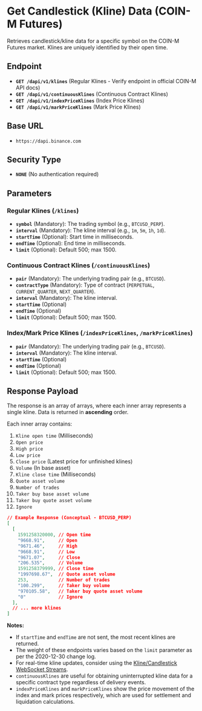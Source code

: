 # Get Candlestick (Kline) Data (COIN-M Futures)

Retrieves candlestick/kline data for a specific symbol on the COIN-M Futures market. Klines are uniquely identified by their open time.

## Endpoint

*   **`GET /dapi/v1/klines`** (Regular Klines - Verify endpoint in official COIN-M API docs)
*   **`GET /dapi/v1/continuousKlines`** (Continuous Contract Klines)
*   **`GET /dapi/v1/indexPriceKlines`** (Index Price Klines)
*   **`GET /dapi/v1/markPriceKlines`** (Mark Price Klines)

## Base URL

*   `https://dapi.binance.com`

## Security Type

*   **`NONE`** (No authentication required)

## Parameters

### Regular Klines (`/klines`)

*   **`symbol`** (Mandatory): The trading symbol (e.g., `BTCUSD_PERP`).
*   **`interval`** (Mandatory): The kline interval (e.g., `1m`, `5m`, `1h`, `1d`).
*   **`startTime`** (Optional): Start time in milliseconds.
*   **`endTime`** (Optional): End time in milliseconds.
*   **`limit`** (Optional): Default 500; max 1500.

### Continuous Contract Klines (`/continuousKlines`)

*   **`pair`** (Mandatory): The underlying trading pair (e.g., `BTCUSD`).
*   **`contractType`** (Mandatory): Type of contract (`PERPETUAL`, `CURRENT_QUARTER`, `NEXT_QUARTER`).
*   **`interval`** (Mandatory): The kline interval.
*   **`startTime`** (Optional)
*   **`endTime`** (Optional)
*   **`limit`** (Optional): Default 500; max 1500.

### Index/Mark Price Klines (`/indexPriceKlines`, `/markPriceKlines`)

*   **`pair`** (Mandatory): The underlying trading pair (e.g., `BTCUSD`).
*   **`interval`** (Mandatory): The kline interval.
*   **`startTime`** (Optional)
*   **`endTime`** (Optional)
*   **`limit`** (Optional): Default 500; max 1500.

## Response Payload

The response is an array of arrays, where each inner array represents a single kline. Data is returned in **ascending** order.

Each inner array contains:

1.  `Kline open time` (Milliseconds)
2.  `Open price`
3.  `High price`
4.  `Low price`
5.  `Close price` (Latest price for unfinished klines)
6.  `Volume` (In base asset)
7.  `Kline close time` (Milliseconds)
8.  `Quote asset volume`
9.  `Number of trades`
10. `Taker buy base asset volume`
11. `Taker buy quote asset volume`
12. `Ignore`

```json
// Example Response (Conceptual - BTCUSD_PERP)
[
  [
    1591258320000, // Open time
    "9668.91",     // Open
    "9671.46",     // High
    "9668.91",     // Low
    "9671.07",     // Close
    "206.535",     // Volume
    1591258379999, // Close time
    "1997698.67",  // Quote asset volume
    253,           // Number of trades
    "100.299",     // Taker buy volume
    "970105.58",   // Taker buy quote asset volume
    "0"            // Ignore
  ],
  // ... more klines
]
```

**Notes:**
*   If `startTime` and `endTime` are not sent, the most recent klines are returned.
*   The weight of these endpoints varies based on the `limit` parameter as per the 2020-12-30 change log.
*   For real-time kline updates, consider using the [Kline/Candlestick WebSocket Streams](./../websocket/coin-m-futures.md).
*   `continuousKlines` are useful for obtaining uninterrupted kline data for a specific contract type regardless of delivery events.
*   `indexPriceKlines` and `markPriceKlines` show the price movement of the index and mark prices respectively, which are used for settlement and liquidation calculations. 